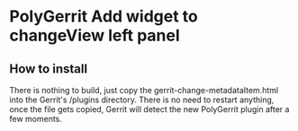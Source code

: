 # PolyGerrit Add widget to changeView left panel

## How to install

There is nothing to build, just copy the gerrit-change-metadataItem.html into
the Gerrit's /plugins directory. There is no need to restart anything,
once the file gets copied, Gerrit will detect the new PolyGerrit plugin after
a few moments.
